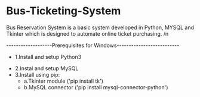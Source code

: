 # Bus-Ticketing-System

Bus Reservation System is a basic system developed in Python, MYSQL and Tkinter which is designed to automate online ticket purchasing. /n


-------------------Prerequisites for Windows--------------------------
- 1.Install and setup Python3
* 2.Instal and setup MySQL
* 3.Install using pip:
  * a.Tkinter module ('pip install tk')
  * b.MySQL connector ('pip install mysql-connector-python')

